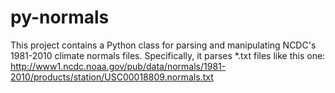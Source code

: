 py-normals
==========

This project contains a Python class for parsing and manipulating NCDC's 1981-2010 climate normals files.
Specifically, it parses *.txt files like this one:
    http://www1.ncdc.noaa.gov/pub/data/normals/1981-2010/products/station/USC00018809.normals.txt
